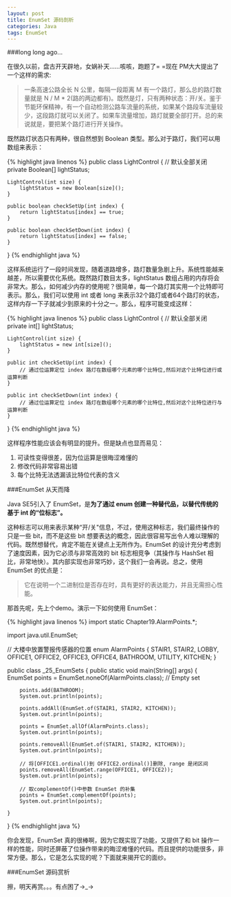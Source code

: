 ```yaml
---
layout: post
title: EnumSet 源码剖析
categories: Java
tags: EnumSet
---
```


###long long ago...

在很久以前，盘古开天辟地，女娲补天……咳咳，跑题了= =现在 PM大大提出了一个这样的需求:

> 一条高速公路全长 N 公里，每隔一段距离 M 有一个路灯，那么总的路灯数量就是 N / M * 2(路的两边都有)。既然是灯，只有两种状态：开/关。鉴于节能环保精神，有一个自动检测公路车流量的系统，如果某个路段车流量较少，这段路灯就可以关闭了。如果车流量增加，路灯就要全部打开。总的来说就是，要把某个路灯进行开关操作。

既然路灯状态只有两种，很自然想到 Boolean 类型。那么对于路灯，我们可以用数组来表示：

{% highlight java linenos %}
public class LightControl {
	// 默认全部关闭
	private Boolean[] lightStatus;

	LightControl(int size) {
		lightStatus = new Boolean[size]();
	}

	public boolean checkSetUp(int index) {
		return lightStatus[index] == true;
	}

	public boolean checkSetDown(int index) {
		return lightStatus[index] == false;
	}
}
{% endhighlight java %}

这样系统运行了一段时间发现，随着道路增多，路灯数量急剧上升。系统性能越来越差，所以需要优化系统。既然路灯数目太多，lightStatus 数组占用的内存将会非常大。那么，如何减少内存的使用呢？很简单，每一个路灯其实用一个比特即可表示。那么，我们可以使用 int 或者 long 来表示32个路灯或者64个路灯的状态，这样内存一下子就减少到原来的十分之一。那么，程序可能变成这样：

{% highlight java linenos %}
public class LightControl {
	// 默认全部关闭
	private int[] lightStatus;

	LightControl(int size) {
		lightStatus = new int[size]();
	}

	public int checkSetUp(int index) {
		// 通过位运算定位 index 路灯在数组哪个元素的哪个比特位,然后对这个比特位进行或运算判断
	}

	public int checkSetDown(int index) {
		// 通过位运算定位 index 路灯在数组哪个元素的哪个比特位,然后对这个比特位进行与运算判断
	}
}
{% endhighlight java %}

这样程序性能应该会有明显的提升。但是缺点也显而易见：

1. 可读性变得很差，因为位运算是很晦涩难懂的
2. 修改代码非常容易出错
3. 每个比特无法透漏该比特位代表的含义

###EnumSet 从天而降

Java SE5引入了 EnumSet，是**为了通过 enum 创建一种替代品，以替代传统的基于 int 的“位标志”。**

这种标志可以用来表示某种“开/关"信息，不过，使用这种标志，我们最终操作的只是一些 bit，而不是这些 bit 想要表达的概念，因此很容易写出令人难以理解的代码。既然想替代，肯定不能在关键点上无所作为。EnumSet 的设计充分考虑到了速度因素，因为它必须与非常高效的 bit 标志相竞争（其操作与 HashSet 相比，非常地快）。其内部实现也非常巧妙，这个我们一会再说。总之，使用 EnumSet 的优点是：

> 它在说明一个二进制位是否存在时，具有更好的表达能力，并且无需担心性能。

那首先呢，先上个demo。演示一下如何使用 EnumSet：

{% highlight java linenos %}
import static Chapter19.AlarmPoints.*;

import java.util.EnumSet;

// 大楼中放置警报传感器的位置
enum AlarmPoints {
    STAIR1, STAIR2, LOBBY, OFFICE1, OFFICE2, OFFICE3, OFFICE4, BATHROOM, UTILITY, KITCHEN;
}

public class _25_EnumSets {
    public static void main(String[] args) {
        EnumSet<AlarmPoints> points = EnumSet.noneOf(AlarmPoints.class); // Empty set

        points.add(BATHROOM);
        System.out.println(points);

        points.addAll(EnumSet.of(STAIR1, STAIR2, KITCHEN));
        System.out.println(points);

        points = EnumSet.allOf(AlarmPoints.class);
        System.out.println(points);

        points.removeAll(EnumSet.of(STAIR1, STAIR2, KITCHEN));
        System.out.println(points);

        // 将[OFFICE1.ordinal()到 OFFICE2.ordinal()]删除, range 是闭区间
        points.removeAll(EnumSet.range(OFFICE1, OFFICE2));
        System.out.println(points);

        // 取complementOf()中参数 EnumSet 的补集
        points = EnumSet.complementOf(points);
        System.out.println(points);

    }
}
{% endhighlight java %}

你会发现，EnumSet 真的很棒啊，因为它既实现了功能，又提供了和 bit 操作一样的性能，同时还屏蔽了位操作带来的晦涩难懂的代码。而且提供的功能很多，非常方便。那么，它是怎么实现的呢？下面就来揭开它的面纱。

###EnumSet 源码赏析

擦，明天再赏。。。有点困了→_→